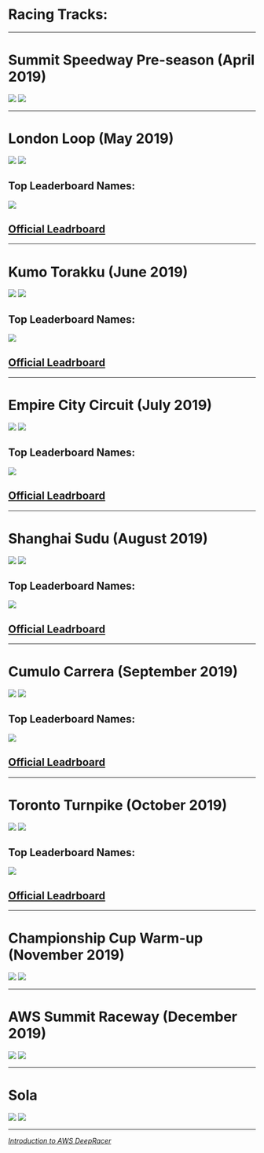 # Racing Tracks:  
   
---

# Summit Speedway Pre-season (April 2019)

![](imgs/logo-01.PNG)
![](imgs/race-01.svg)

---

# London Loop (May 2019)

![](imgs/logo-02.PNG)
![](imgs/race-02.svg)
## Top Leaderboard Names:
![](imgs/names-02.PNG)  
## [Official Leadrboard](https://aws.amazon.com/deepracer/schedule-and-standings/leaderboard-virtual-london-loop-2019/)
   
---

# Kumo Torakku (June 2019)

![](imgs/logo-03.PNG)
![](imgs/race-03.svg)
## Top Leaderboard Names:
![](imgs/names-03.PNG)  
## [Official Leadrboard](https://aws.amazon.com/deepracer/schedule-and-standings/leaderboard-virtual-kumo-torakku-2019/)
   
---

# Empire City Circuit (July 2019)

![](imgs/logo-04.PNG)
![](imgs/race-04.svg)
## Top Leaderboard Names:
![](imgs/names-04.PNG)  
## [Official Leadrboard](https://aws.amazon.com/deepracer/schedule-and-standings/leaderboard-virtual-empire-city-circuit-2019/)
   
---

# Shanghai Sudu (August 2019)

![](imgs/logo-05.PNG)
![](imgs/race-05.svg)
## Top Leaderboard Names:
![](imgs/names-05.PNG)  
## [Official Leadrboard](https://aws.amazon.com/deepracer/schedule-and-standings/leaderboard-virtual-shanghai-sudo-circuit-2019/)
   
---

# Cumulo Carrera (September 2019)

![](imgs/logo-06.PNG)
![](imgs/race-06.svg)
## Top Leaderboard Names:
![](imgs/names-06.PNG)  
## [Official Leadrboard](https://aws.amazon.com/deepracer/schedule-and-standings/leaderboard-virtual-cumulo-carrera-2019/)
   
---

# Toronto Turnpike (October 2019)

![](imgs/logo-07.PNG)
![](imgs/race-07.svg)
## Top Leaderboard Names:
![](imgs/names-07.PNG)  
## [Official Leadrboard](https://aws.amazon.com/deepracer/schedule-and-standings/leaderboard-virtual-toronto-turnpike-2019/)
   
---

# Championship Cup Warm-up (November 2019)

![](imgs/logo-08.PNG)
![](imgs/race-08.svg)
   
---

# AWS Summit Raceway (December 2019)

![](imgs/logo-09.PNG)
![](imgs/race-09.svg)

---

# Sola

![](imgs/logo-10.PNG)
![](imgs/race-10.svg)

---

*[Introduction to AWS DeepRacer](README.md)*

